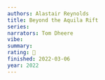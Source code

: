 ```yaml
---
authors: Alastair Reynolds
title: Beyond the Aquila Rift
series:
narrators: Tom Dheere
vibe:
summary:
rating: 🤌
finished: 2022-03-06
year: 2022
---
```

